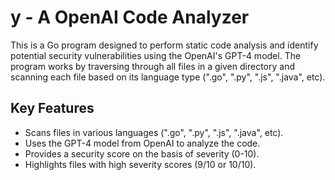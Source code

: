 # y - A OpenAI Code Analyzer

This is a Go program designed to perform static code analysis and identify potential security vulnerabilities using the OpenAI's GPT-4 model. The program works by traversing through all files in a given directory and scanning each file based on its language type (".go", ".py", ".js", ".java", etc). 

## Key Features

- Scans files in various languages (".go", ".py", ".js", ".java", etc).
- Uses the GPT-4 model from OpenAI to analyze the code.
- Provides a security score on the basis of severity (0-10).
- Highlights files with high severity scores (9/10 or 10/10).